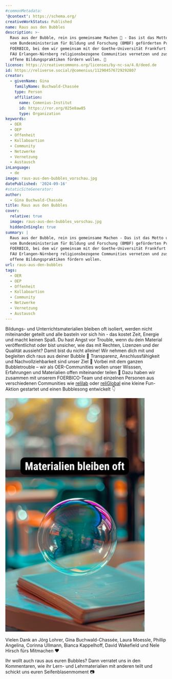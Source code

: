 ```yaml
---
#commonMetadata:
'@context': https://schema.org/
creativeWorkStatus: Published
name: Raus aus den Bubbles
description: >-
  Raus aus der Bubble, rein ins gemeinsame Machen 💪 - Das ist das Motto unseres
  vom Bundesministerium für Bildung und Forschung (BMBF) geförderten Projektes
  FOERBICO, bei dem wir gemeinsam mit der Goethe-Universität Frankfurt und der
  FAU Erlangen-Nürnberg religionsbezogene Communities vernetzen und zusammen
  offene Bildungspraktiken fördern wollen. 🚀
license: https://creativecommons.org/licenses/by-nc-sa/4.0/deed.de
id: https://reliverse.social/@comenius/112904576729292807
creator:
  - givenName: Gina
    familyName: Buchwald-Chassée
    type: Person
    affiliation:
      name: Comenius-Institut
      id: https://ror.org/025e8aw85
      type: Organization
keywords:
  - OER
  - OEP
  - Offenheit
  - Kollaboartion
  - Community
  - Netzwerke
  - Vernetzung
  - Austausch
inLanguage:
  - de
image: raus-aus-den-bubbles_vorschau.jpg
datePublished: '2024-09-16'
#staticSiteGenerator:
author:
  - Gina Buchwald-Chassée
title: Raus aus den Bubbles
cover:
  relative: true
  image: raus-aus-den-bubbles_vorschau.jpg
  hiddenInSingle: true
summary: |
  Raus aus der Bubble, rein ins gemeinsame Machen - Das ist das Motto unseres
  vom Bundesministerium für Bildung und Forschung (BMBF) geförderten Projektes
  FOERBICO, bei dem wir gemeinsam mit der Goethe-Universität Frankfurt und der
  FAU Erlangen-Nürnberg religionsbezogene Communities vernetzen und zusammen
  offene Bildungspraktiken fördern wollen. 
url: raus-aus-den-bubbles
tags:
  - OER
  - OEP
  - Offenheit
  - Kollaboartion
  - Community
  - Netzwerke
  - Vernetzung
  - Austausch
---
```


Bildungs- und Unterrichtsmaterialien bleiben oft isoliert, werden nicht miteinander geteilt und alle basteln vor sich hin - das kostet Zeit, Energie und macht keinen Spaß. Du hast Angst vor Trouble, wenn du dein Material veröffentlichst oder bist unsicher, wie das mit Rechten, Lizenzen und der Qualität aussieht? Damit bist du nicht alleine! Wir nehmen dich mit und begleiten dich raus aus deiner Bubble 🫧 Transparenz, Anschlussfähigkeit und Nachvollziehbarkeit sind unser Ziel 🏁 Vorbei mit dem ganzen Bubbletrouble – wir als OER-Communities wollen unser Wisssen, Erfahrungen und Materialien offen miteinander teilen 🤝 Dazu haben wir zusammen mit unserem FOERBICO-Team und einzelnen Personen aus verschiedenen Communities wie [relilab](https://relilab.org/) oder [reliGlobal](https://religlobal.org/) eine kleine Fun-Aktion gestartet und einen Bubblesong entwickelt 👇

[![Raus aus den Bubbles](raus-aus-den-bubbles_vorschau.jpg)](https://reliverse.social/system/media_attachments/files/112/904/428/137/450/089/original/0a9aa90406a723e5.mp4)

Vielen Dank an Jörg Lohrer, Gina Buchwald-Chassée, Laura Moessle, Phillip Angelina, Corinna Ullmann, Bianca Kappelhoff, David Wakefield und Nele Hirsch fürs Mitmachen ❤️

Ihr wollt auch raus aus euren Bubbles? Dann verratet uns in den Kommentaren, wie ihr Lern- und Lehrmaterialien mit anderen teilt und schickt uns euren Seifenblasenmoment 📷
